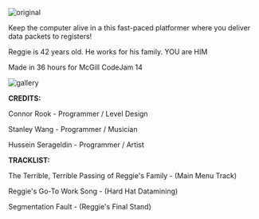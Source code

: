 
![original](https://github.com/user-attachments/assets/1cbcd19e-75ad-4335-a0bf-ccecf6d5556c)

Keep the computer alive in a this fast-paced platformer where you deliver data packets to registers!

Reggie is 42 years old. He works for his family. YOU are HIM

Made in 36 hours for McGill CodeJam 14

![gallery](https://github.com/user-attachments/assets/e6230f7e-b119-4631-99e4-6f23932733eb)

**CREDITS:**

Connor Rook - Programmer / Level Design

Stanley Wang - Programmer / Musician 

Hussein Serageldin - Programmer / Artist


**TRACKLIST:**


The Terrible, Terrible Passing of Reggie's Family - (Main Menu Track)

Reggie's Go-To Work Song - (Hard Hat Datamining)

Segmentation Fault - (Reggie's Final Stand)
